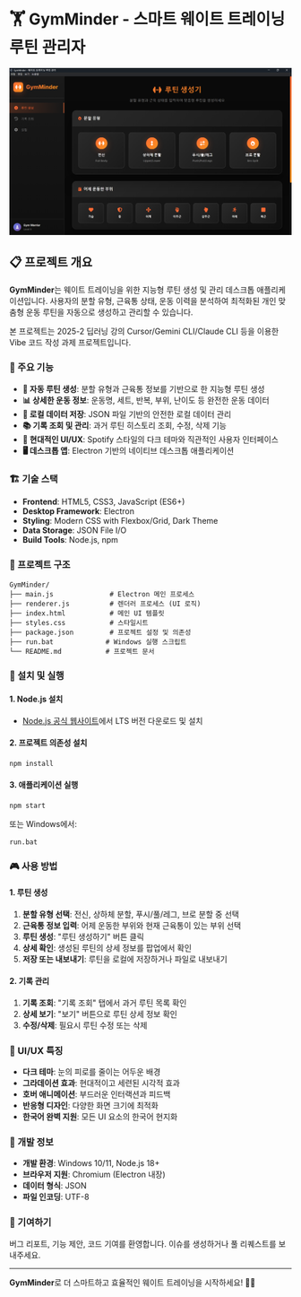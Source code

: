 # 🏋️ GymMinder - 스마트 웨이트 트레이닝 루틴 관리자
![Screenshot](https://github.com/dyyeon/gymMinder-desktop-app/blob/85ba96c2974caee1fc651ac3ff08524a11785885/screenshots/1_%EB%A3%A8%ED%8B%B4%EC%83%9D%EC%84%B1%ED%99%94%EB%A9%B4.png)

## 📋 프로젝트 개요

**GymMinder**는 웨이트 트레이닝을 위한 지능형 루틴 생성 및 관리 데스크톱 애플리케이션입니다.
사용자의 분할 유형, 근육통 상태, 운동 이력을 분석하여 최적화된 개인 맞춤형 운동 루틴을 자동으로 생성하고 관리할 수 있습니다.

본 프로젝트는 2025-2 딥러닝 강의 Cursor/Gemini CLI/Claude CLI 등을 이용한 Vibe 코드 작성 과제 프로젝트입니다.

### 🎯 주요 기능

- **🤖 자동 루틴 생성**: 분할 유형과 근육통 정보를 기반으로 한 지능형 루틴 생성
- **📊 상세한 운동 정보**: 운동명, 세트, 반복, 부위, 난이도 등 완전한 운동 데이터
- **💾 로컬 데이터 저장**: JSON 파일 기반의 안전한 로컬 데이터 관리
- **📚 기록 조회 및 관리**: 과거 루틴 히스토리 조회, 수정, 삭제 기능
- **🎨 현대적인 UI/UX**: Spotify 스타일의 다크 테마와 직관적인 사용자 인터페이스
- **🖥️ 데스크톱 앱**: Electron 기반의 네이티브 데스크톱 애플리케이션

### 🏗️ 기술 스택

- **Frontend**: HTML5, CSS3, JavaScript (ES6+)
- **Desktop Framework**: Electron
- **Styling**: Modern CSS with Flexbox/Grid, Dark Theme
- **Data Storage**: JSON File I/O
- **Build Tools**: Node.js, npm

### 📁 프로젝트 구조

```
GymMinder/
├── main.js              # Electron 메인 프로세스
├── renderer.js          # 렌더러 프로세스 (UI 로직)
├── index.html           # 메인 UI 템플릿
├── styles.css           # 스타일시트
├── package.json         # 프로젝트 설정 및 의존성
├── run.bat             # Windows 실행 스크립트
└── README.md           # 프로젝트 문서
```

### 🚀 설치 및 실행

#### 1. Node.js 설치

- [Node.js 공식 웹사이트](https://nodejs.org/)에서 LTS 버전 다운로드 및 설치

#### 2. 프로젝트 의존성 설치

```bash
npm install
```

#### 3. 애플리케이션 실행

```bash
npm start
```

또는 Windows에서:

```bash
run.bat
```

### 🎮 사용 방법

#### 1. 루틴 생성

1. **분할 유형 선택**: 전신, 상하체 분할, 푸시/풀/레그, 브로 분할 중 선택
2. **근육통 정보 입력**: 어제 운동한 부위와 현재 근육통이 있는 부위 선택
3. **루틴 생성**: "루틴 생성하기" 버튼 클릭
4. **상세 확인**: 생성된 루틴의 상세 정보를 팝업에서 확인
5. **저장 또는 내보내기**: 루틴을 로컬에 저장하거나 파일로 내보내기

#### 2. 기록 관리

1. **기록 조회**: "기록 조회" 탭에서 과거 루틴 목록 확인
2. **상세 보기**: "보기" 버튼으로 루틴 상세 정보 확인
3. **수정/삭제**: 필요시 루틴 수정 또는 삭제

### 🎨 UI/UX 특징

- **다크 테마**: 눈의 피로를 줄이는 어두운 배경
- **그라데이션 효과**: 현대적이고 세련된 시각적 효과
- **호버 애니메이션**: 부드러운 인터랙션과 피드백
- **반응형 디자인**: 다양한 화면 크기에 최적화
- **한국어 완벽 지원**: 모든 UI 요소의 한국어 현지화

### 🔧 개발 정보

- **개발 환경**: Windows 10/11, Node.js 18+
- **브라우저 지원**: Chromium (Electron 내장)
- **데이터 형식**: JSON
- **파일 인코딩**: UTF-8

### 🤝 기여하기

버그 리포트, 기능 제안, 코드 기여를 환영합니다. 이슈를 생성하거나 풀 리퀘스트를 보내주세요.

---

**GymMinder**로 더 스마트하고 효율적인 웨이트 트레이닝을 시작하세요! 💪🔥
